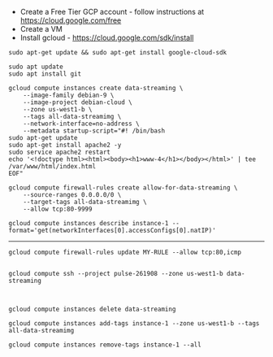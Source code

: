 * Create a Free Tier GCP account - follow instructions at https://cloud.google.com/free
* Create a VM
* Install gcloud - https://cloud.google.com/sdk/install

```
sudo apt-get update && sudo apt-get install google-cloud-sdk
```

```
sudo apt update
sudo apt install git
```

```shell
gcloud compute instances create data-streaming \
    --image-family debian-9 \
    --image-project debian-cloud \
    --zone us-west1-b \
    --tags all-data-streamimg \
    --network-interface=no-address \
    --metadata startup-script="#! /bin/bash
sudo apt-get update
sudo apt-get install apache2 -y
sudo service apache2 restart
echo '<!doctype html><html><body><h1>www-4</h1></body></html>' | tee /var/www/html/index.html
EOF"

gcloud compute firewall-rules create allow-for-data-streaming \
    --source-ranges 0.0.0.0/0 \
    --target-tags all-data-streamimg \
    --allow tcp:80-9999

gcloud compute instances describe instance-1 --format='get(networkInterfaces[0].accessConfigs[0].natIP)'
```

---

```
gcloud compute firewall-rules update MY-RULE --allow tcp:80,icmp


gcloud compute ssh --project pulse-261908 --zone us-west1-b data-streaming



gcloud compute instances delete data-streaming

gcloud compute instances add-tags instance-1 --zone us-west1-b --tags all-data-streamimg

gcloud compute instances remove-tags instance-1 --all
```